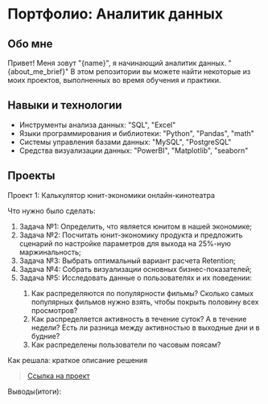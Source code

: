 # Портфолио: Аналитик данных
## Обо мне

Привет! Меня зовут "{name}", я начинающий аналитик данных.
"{about_me_brief}"
В этом репозитории вы можете найти некоторые из моих проектов, выполненных во время обучения и практики.
<br>

## Навыки и технологии
- Инструменты анализа данных: "SQL", "Excel"
- Языки программирования и библиотеки: "Python", "Pandas", "math"
- Системы управления базами данных: "MySQL", "PostgreSQL"
- Средства визуализации данных: "PowerBI", "Matplotlib", "seaborn"

## Проекты
<p> Проект 1: Калькулятор юнит-экономики онлайн-кинотеатра</p>
<p> Что нужно было сделать:<p>
<ol>
  <li>Задача №1: Определить, что является юнитом в нашей экономике;</li>
  <li>Задача №2: Посчитать юнит-экономику продукта и предложить сценарий по настройке параметров для выхода на 25%-ную маржинальность;</li>
  <li>Задача №3: Выбрать оптимальный вариант расчета Retention;</li>
  <li>Задача №4: Собрать визуализации основных бизнес-показателей;</li>
  <li>Задача №5: Исследовать данные о пользователях и их поведении:</li>
    <ol>
      <li>Как распределяются по популярности фильмы? Сколько самых популярных фильмов нужно взять, чтобы покрыть половину всех просмотров?</li>
      <li>Как распределяется активность в течение суток? А в течение недели? Есть ли разница между активностью в выходные дни и в будние?</li>
      <li>Как распределены пользователи по часовым поясам?</li>
    </ol>
</ol>

<p>Как решала: краткое описание решения<p>


> <a href="https://github.com/ElenaKichemasova/data-analystics/blob/main/Когортный анализ в Excel.xlsx">Ссылка на проект</a>

<p>Выводы(итоги):</p>
<ol>

